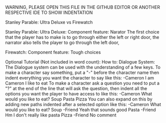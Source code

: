 WARNING, PLEASE OPEN THIS FILE IN THE GITHUB EDITOR OR ANOTHER RESPECTIVE IDE TO SHOW INDENTATION

Stanley Parable: Ultra Deluxe vs Firewatch

Stanley Parable: Ultra Deluxe: Component feature: Narator
	The first choice that the player has to make is to go through either the left or right door, 
	the narrator also tells the player to go through the left door, 
	
Firewatch: Component feature: Tough choices
	

Optional Tutorial (Not included in word count):
How to:
  Dialogue System:
	The Dialogue system can be used with the understanding of a few keys.
	To make a character say something, put a "-" before the character name then 
	indent everything you want the character to say like this:
	  -Cameron
	  	I am Cameron
	  	I like to eat
	To make a character ask a question you need to put a "?" at the end of the line that will ask the question,
	then indent all the options you want the player to have access to like this:
	-Cameron
	  	What would you like to eat?
		 Soup
		 Pasta
		 Pizza
	You can also expand on this by adding new paths indented after a selected option like this:
	-Cameron
	  	What would you like to eat?
		 Soup
		   -Friend
			 Yeah that sounds good
		 Pasta
		   -Friend
			 Hm I don't really like pasta
		 Pizza
		   -Friend
			 No comment
